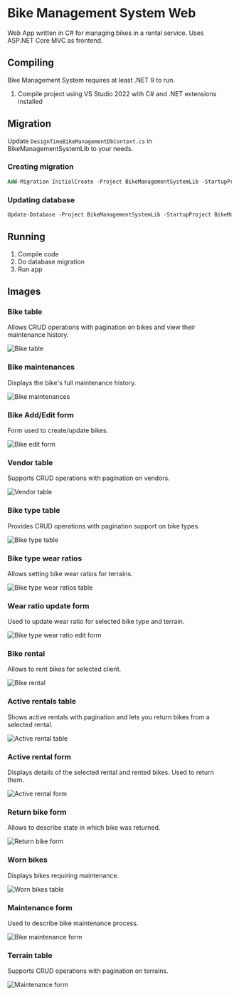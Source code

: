 # Bike Management System Web
Web App written in C# for managing bikes in a rental service. Uses ASP.NET Core MVC as frontend.

## Compiling
Bike Management System requires at least .NET 9 to run.

1. Compile project using VS Studio 2022 with C# and .NET extensions installed

## Migration
Update `DesignTimeBikeManagementDbContext.cs` in BikeManagementSystemLib to your needs.

### Creating migration
```ps
Add-Migration InitialCreate -Project BikeManagementSystemLib -StartupProject BikeManagementSystemWeb
```

### Updating database
```ps
Update-Database -Project BikeManagementSystemLib -StartupProject BikeManagementSystemWeb
```

## Running
1. Compile code
2. Do database migration
3. Run app

## Images

### Bike table
Allows CRUD operations with pagination on bikes and view their maintenance history.

![Bike table](https://github.com/ArtiFixal/BikeManagementSystem/blob/docs/docs/image/bikeTableWeb.jpg?raw=true)

### Bike maintenances
Displays the bike's full maintenance history.

![Bike maintenances](https://github.com/ArtiFixal/BikeManagementSystem/blob/docs/docs/image/bikeMaintenancesWeb.jpg?raw=true)

### Bike Add/Edit form
Form used to create/update bikes.

![Bike edit form](https://github.com/ArtiFixal/BikeManagementSystem/blob/docs/docs/image/bikeEditFormWeb.jpg?raw=true)

### Vendor table
Supports CRUD operations with pagination on vendors.

![Vendor table](https://github.com/ArtiFixal/BikeManagementSystem/blob/docs/docs/image/vendorTableWeb.jpg?raw=true)

### Bike type table
Provides CRUD operations with pagination support on bike types.

![Bike type table](https://github.com/ArtiFixal/BikeManagementSystem/blob/docs/docs/image/bikeTypeTableWeb.jpg?raw=true)

### Bike type wear ratios
Allows setting bike wear ratios for terrains.

![Bike type wear ratios table](https://github.com/ArtiFixal/BikeManagementSystem/blob/docs/docs/image/wearRatioTableWeb.jpg?raw=true)

### Wear ratio update form
Used to update wear ratio for selected bike type and terrain.

![Bike type wear ratio edit form](https://github.com/ArtiFixal/BikeManagementSystem/blob/docs/docs/image/wearRatioEditFormWeb.jpg?raw=true)

### Bike rental
Allows to rent bikes for selected client.

![Bike rental](https://github.com/ArtiFixal/BikeManagementSystem/blob/docs/docs/image/bikeRentalWeb.jpg?raw=true)

### Active rentals table
Shows active rentals with pagination and lets you return bikes from a selected rental.

![Active rental table](https://github.com/ArtiFixal/BikeManagementSystem/blob/docs/docs/image/activeRentalsTableWeb.jpg?raw=true)

### Active rental form
Displays details of the selected rental and rented bikes. Used to return them.

![Active rental form](https://github.com/ArtiFixal/BikeManagementSystem/blob/docs/docs/image/activeRentalFormWeb.jpg?raw=true)

### Return bike form
Allows to describe state in which bike was returned.

![Return bike form](https://github.com/ArtiFixal/BikeManagementSystem/blob/docs/docs/image/returnBikeFormWeb.jpg?raw=true)

### Worn bikes
Displays bikes requiring maintenance.

![Worn bikes table](https://github.com/ArtiFixal/BikeManagementSystem/blob/docs/docs/image/wornBikesTableWeb.jpg?raw=true)

### Maintenance form
Used to describe bike maintenance process.

![Bike maintenance form](https://github.com/ArtiFixal/BikeManagementSystem/blob/docs/docs/image/maintenanceFormWeb.jpg?raw=true)

### Terrain table
Supports CRUD operations with pagination on terrains.

![Maintenance form](https://github.com/ArtiFixal/BikeManagementSystem/blob/docs/docs/image/terrainTableWeb.jpg?raw=true)